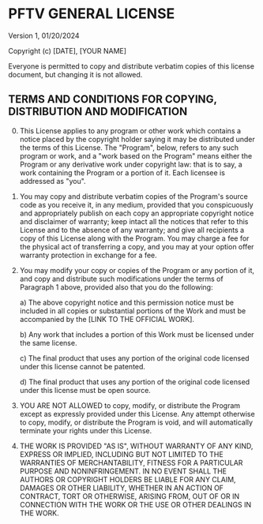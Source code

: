 # PFTV GENERAL LICENSE

Version 1, 01/20/2024

Copyright (c) [DATE], [YOUR NAME]

Everyone is permitted to copy and distribute verbatim copies of this license document, but changing it is not allowed.

## TERMS AND CONDITIONS FOR COPYING, DISTRIBUTION AND MODIFICATION

0. This License applies to any program or other work which contains a notice placed by the copyright holder saying it may be distributed under the terms of this License. The "Program", below, refers to any such program or work, and a "work based on the Program" means either the Program or any derivative work under copyright law: that is to say, a work containing the Program or a portion of it. Each licensee is addressed as "you".

1. You may copy and distribute verbatim copies of the Program's source code as you receive it, in any medium, provided that you conspicuously and appropriately publish on each copy an appropriate copyright notice and disclaimer of warranty; keep intact all the notices that refer to this License and to the absence of any warranty; and give all recipients a copy of this License along with the Program. You may charge a fee for the physical act of transferring a copy, and you may at your option offer warranty protection in exchange for a fee.

2. You may modify your copy or copies of the Program or any portion of it, and copy and distribute such modifications under the terms of Paragraph 1 above, provided also that you do the following:

    a) The above copyright notice and this permission notice must be included in all copies or substantial portions of the Work and must be accompanied by the [LINK TO THE OFFICIAL WORK].
    
    b) Any work that includes a portion of this Work must be licensed under the same license.
    
    c) The final product that uses any portion of the original code licensed under this license cannot be patented.
    
    d) The final product that uses any portion of the original code licensed under this license must be open source.

3. YOU ARE NOT ALLOWED to copy, modify, or distribute the Program except as expressly provided under this License. Any attempt otherwise to copy, modify, or distribute the Program is void, and will automatically terminate your rights under this License.

4. THE WORK IS PROVIDED "AS IS", WITHOUT WARRANTY OF ANY KIND, EXPRESS OR IMPLIED, INCLUDING BUT NOT LIMITED TO THE WARRANTIES OF MERCHANTABILITY, FITNESS FOR A PARTICULAR PURPOSE AND NONINFRINGEMENT. IN NO EVENT SHALL THE AUTHORS OR COPYRIGHT HOLDERS BE LIABLE FOR ANY CLAIM, DAMAGES OR OTHER LIABILITY, WHETHER IN AN ACTION OF CONTRACT, TORT OR OTHERWISE, ARISING FROM, OUT OF OR IN CONNECTION WITH THE WORK OR THE USE OR OTHER DEALINGS IN THE WORK.
